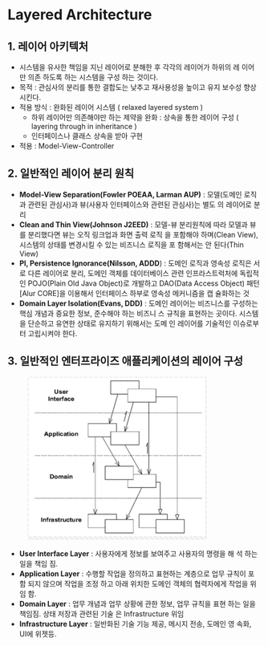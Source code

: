 # Layered Architecture

## 1. 레이어 아키텍처

* 시스템을 유사한 책임을 지닌 레이어로 분해한 후 각각의 레이어가 하위의 레 이어만 의존 하도록 하는 시스템을 구성 하는 것이다.
* 목적 : 관심사의 분리를 통한 결합도는 낮추고 재사용성을 높이고 유지 보수성 향상시킨다.
* 적용 방식 : 완화된 레이어 시스템 ( relaxed layered system )
  * 하위 레이어만 의존해야만 하는 제약을 완화 : 상속을 통한 레이어 구성 ( layering through in inheritance )
  * 인터페이스나 클래스 상속을 받아 구현
* 적용 : Model-View-Controller

## 2. 일반적인 레이어 분리 원칙

* **Model-View Separation(Fowler POEAA, Larman AUP)** : 모델(도메인 로직과 관련된 관심사)과 뷰(사용자 인터페이스와 관련된 관심사)는 별도 의 레이어로 분리
* **Clean and Thin View(Johnson J2EED)** : 모델-뷰 분리원칙에 따라 모델과 뷰를 분리했다면 뷰는 오직 링크업과 화면 출력 로직 을 포함해야 하며(Clean View), 시스템의 상태를 변경시킬 수 있는 비즈니스 로직을 포 함해서는 안 된다(Thin View)
* **PI, Persistence Ignorance(Nilsson, ADDD**) : 도메인 로직과 영속성 로직은 서로 다른 레이어로 분리, 도메인 객체를 데이터베이스 관련 인프라스트럭처에 독립적인 POJO(Plain Old Java Object)로 개발하고 DAO(Data Access Object) 패턴\[Alur CORE]을 이용해서 인터페이스 하부로 영속성 메커니즘을 캡 슐화하는 것
* **Domain Layer Isolation(Evans, DDD)** : 도메인 레이어는 비즈니스를 구성하는 핵심 개념과 중요한 정보, 준수해야 하는 비즈니 스 규칙을 표현하는 곳이다. 시스템을 단순하고 유연한 상태로 유지하기 위해서는 도메 인 레이어를 기술적인 이슈로부터 고립시켜야 한다.

## 3. 일반적인 엔터프라이즈 애플리케이션의 레이어 구성&#x20;

<figure><img src="../.gitbook/assets/image (222).png" alt=""><figcaption></figcaption></figure>

* **User Interface Layer** : 사용자에게 정보를 보여주고 사용자의 명령을 해 석 하는 일을 책임 짐.
* **Application Layer** : 수행할 작업을 정의하고 표현하는 계층으로 업무 규칙이 포함 되지 않으며 작업을 조정 하고 아래 위치한 도메인 객체의 협력자에게 작업을 위 임 함.
* **Domain Layer** : 업무 개념과 업무 상황에 관한 정보, 업무 규칙을 표현 하는 일을 책임짐. 상태 저장과 관련된 기술 은 Infrastructure 위임
* **Infrastructure Layer** : 일반화된 기술 기능 제공, 메시지 전송, 도메인 영 속화, UI에 위젯등.


